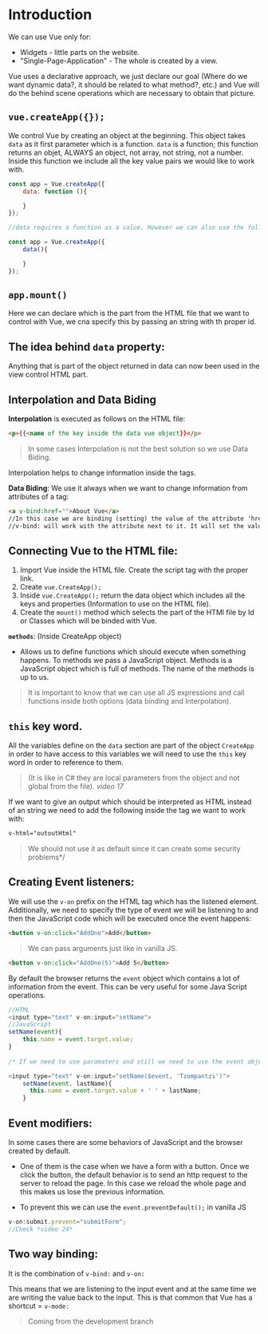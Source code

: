 # Introduction

We can use Vue only for:
- Widgets - little parts on the website.
- "Single-Page-Application" - The whole is created by a view.

Vue uses a declarative approach, we just declare our goal (Where do we want dynamic data?, it should be related to what method?, etc.) and Vue will do the behind scene operations which are necessary to obtain that picture.

## `vue.createApp({});`

We control Vue by creating an object at the beginning.
This object takes `data` as it first parameter which is a function. `data` is a function; this function returns an objet, ALWAYS an object, not array, not string, not a number. Inside this function we include all the key value pairs we would like to work with.

```JavaScript
const app = Vue.createApp({
	data: function (){ 

	}
});

//data requires a function as a value. However we can also use the following syntax:

const app = Vue.createApp({
	data(){ 

	}
});

```

## `app.mount()` 

Here we can declare which is the part from the HTML file that we want to control with Vue, we cna specify this by passing an string with th proper id.

## The idea behind `data` property: 

Anything that is part of the object returned in data can now been used in the view control HTML part.
			
## Interpolation and Data Biding

**Interpolation** is executed as follows on the HTML file:

```HTML
<p>{{<name of the key inside the data vue object}}</p>
```

> In some cases Interpolation is not the best solution so we use Data Biding. 

Interpolation helps  to change information inside the tags.
	
**Data Biding**: We use it always when we want to change information from attributes of a tag:

```HTML
<a v-bind:href="">About Vue</a>
//In this case we are binding (setting) the value of the attribute 'href' to a dynamic link created in Vue.
//v-bind: will work with the attribute next to it. It will set the value inside the "".
```


## Connecting Vue to the HTML file:

1. Import Vue inside the HTML file. Create the script tag with the proper link.
2. Create `vue.CreateApp();`
3. Inside `vue.CreateApp();` return the data object which includes all the keys and properties (Information to use on the HTML file).
4. Create the `mount()` method which selects the part of the HTMl file by Id or Classes which will be binded with Vue.

**`methods`**: (Inside CreateApp object)
	
- Allows us to define functions which should execute when something happens. 
	To methods we pass a JavaScript object. Methods is a JavaScript object which is full of methods. The name of the methods is up to us.

> It is important to know that we can use all JS expressions and call functions inside both options (data binding and Interpolation).
	
## `this` key word.

All the variables define on the `data` section are part of the object `CreateApp` in order to have access to this variables we will need to use the `this` key word in order to reference to them.
> (It is like in C# they are local parameters from the object and not global from the file). *video 17*
 
If we want to give an output which should be interpreted as HTML instead of an string we need to add the following inside the tag we want to work with:

```HTML
v-html="outoutHtml" 
```


> We should not use it as default since it can create some security problems*/
	
## Creating Event listeners:

We will use the `v-on` prefix on the HTML tag which has the listened element.
Additionally, we need to specify the type of event we will be listening to and then the JavaScript code which will be executed once the event happens:

```HTML	
<button v-on:click="AddOne">Add</button>
```

> We can pass arguments just like in vanilla JS.

```HTML
<button v-on:click="AddOne(5)">Add 5</button>
```

By default the browser returns the `event` object which contains a lot of information from the event. This can be very useful for some Java Script operations.
```JavaScript
//HTML
<input type="text" v-on:input="setName"> 
//JavaScript
setName(event){ 
    this.name = event.target.value;
}
	
/* If we need to use paramaters and still we need to use the event object. We have to use the following sysntax:*/

<input type="text" v-on:input="setName($event, 'Tzompantzi')">  
	setName(event, lastName){ 
      this.name = event.target.value + ' ' + lastName;
	}
```
	
## Event modifiers:

In some cases there are some behaviors of JavaScript and the browser created by default.
	
- One of them is the case when we have a form with a button. Once we click the button, the default behavior is to send an http request to the server to reload the page. In this case we reload the whole page and this makes us lose the previous information.

- To prevent this we can use the `event.preventDefault();` in vanilla JS 
		
```JavaScript
v-on:submit.prevent="submitForm"; 
//Check *video 24*
```

## Two way binding:

It is the combination of `v-bind:` and `v-on:`
	
This means that we are listening to the input event and at the same time we are writing the value back to the input. 
This is that common that Vue has a shortcut = `v-mode:`


> Coming from the development branch